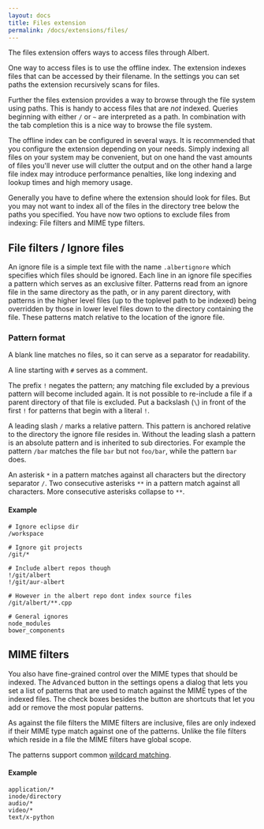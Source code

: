```yaml
---
layout: docs
title: Files extension
permalink: /docs/extensions/files/
---
```


The files extension offers ways to access files through Albert.

One way to access files is to use the offline index. The extension indexes files that can be accessed by their filename. In the settings you can set paths the extension recursively scans for files.

Further the files extension provides a way to browse through the file system using paths. This is handy to access files that are _not_ indexed. Queries beginning with either `/` or `~` are interpreted as a path. In combination with the tab completion this is a nice way to browse the file system.

The offline index can be configured in several ways. It is recommended that you configure the extension depending on your needs. Simply indexing all files on your system may be convenient, but on one hand the vast amounts of files you'll never use will clutter the output and on the other hand a large file index may introduce performance penalties, like long indexing and lookup times and high memory usage.

Generally you have to define where the extension should look for files. But you may not want to index all of the files in the directory tree below the paths you specified. You have now two options to exclude files from indexing: File filters and MIME type filters.

## File filters / Ignore files

An ignore file is a simple text file with the name `.albertignore` which specifies which files should be ignored. Each line in an ignore file specifies a pattern which serves as an exclusive filter. Patterns read from an ignore file in the same directory as the path, or in any parent directory, with patterns in the higher level files (up to the toplevel path to be indexed) being overridden by those in lower level files down to the directory containing the file. These patterns match relative to the location of the ignore file.

### Pattern format

A blank line matches no files, so it can serve as a separator for readability.

A line starting with `#` serves as a comment.

The prefix `!`  negates the pattern; any matching file excluded by a previous pattern will become included again. It is not possible to re-include a file if a parent directory of that file is excluded. Put a backslash (`\`) in front of the first `!` for patterns that begin with a literal `!`.

A leading slash `/` marks a relative pattern. This pattern is anchored relative to the directory the ignore file resides in. Without the leading slash a pattern is an absolute pattern and is inherited to sub directories. For example the pattern `/bar` matches the file `bar` but not `foo/bar`, while the pattern `bar` does.

An asterisk `*` in a pattern matches against all characters but the directory separator `/`. Two consecutive asterisks `**` in a pattern match against all characters. More consecutive asterisks collapse to `**`.

#### Example

```
# Ignore eclipse dir
/workspace

# Ignore git projects
/git/*

# Include albert repos though
!/git/albert
!/git/aur-albert

# However in the albert repo dont index source files
/git/albert/**.cpp

# General ignores
node_modules
bower_components
```

## MIME filters

You also have fine-grained control over the MIME types that should be indexed. The <kbd>Advanced</kbd> button in the settings opens a dialog that lets you set a list of patterns that are used to match against the MIME types of the indexed files. The check boxes besides the button are shortcuts that let you add or remove the most popular patterns.

As against the file filters the MIME filters are inclusive, files are only indexed if their MIME type match against one of the patterns. Unlike the file filters which reside in a file the MIME filters have global scope.

The patterns support common [wildcard matching](http://doc.qt.io/qt-5/qregexp.html#wildcard-matching).

#### Example

```
application/*
inode/directory
audio/*
video/*
text/x-python
```

